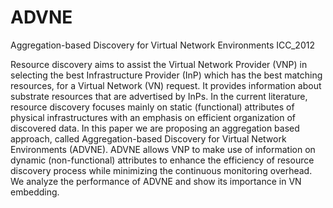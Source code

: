 # ADVNE
Aggregation-based Discovery for Virtual Network Environments ICC_2012

Resource discovery aims to assist the Virtual Network Provider (VNP) in selecting the best Infrastructure Provider (InP) 
which has the best matching resources, for a Virtual Network (VN) request. 
It provides information about substrate resources that are advertised by InPs. In the current literature, 
resource discovery focuses mainly on static (functional) attributes 
of physical infrastructures with an emphasis on efficient organization of discovered data. 
In this paper we are proposing an aggregation based approach, called Aggregation-based Discovery for Virtual Network Environments (ADVNE). 
ADVNE allows VNP to make use of information on dynamic (non-functional) attributes to enhance the efficiency of resource discovery process 
while minimizing the continuous monitoring overhead. 
We analyze the performance of ADVNE and show its importance in VN embedding.
